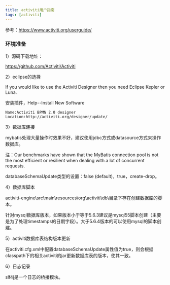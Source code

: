 ```yaml
---
title: activiti用户指南
tags: [activiti]
---
```


参考：https://www.activiti.org/userguide/

### 环境准备

1）源码下载地址：

https://github.com/Activiti/Activiti

2）eclipse的选择

If you would like to use the Activiti Designer then you need Eclipse Kepler or Luna.

安装插件，Help--Install New Software

```
Name:Activiti BPMN 2.0 designer
Location:http://activiti.org/designer/update/
```

3）数据库连接

mybatis处理大量操作时效果不好，建议使用jdbc方式或datasource方式来操作数据库。

注：Our benchmarks have shown that the MyBatis connection pool is not the most efficient or resilient when dealing with a lot of concurrent requests.

databaseSchemaUpdate类型的设置：false (default)，true，create-drop。

4）数据库脚本

activiti-engine\src\main\resources\org\activiti\db\目录下存在创建数据库的脚本。

针对mysql数据库版本，如果版本小于等于5.6.3建议是mysql55脚本创建（主要是为了处理timestamps的日期字段）。大于5.6.4版本的可以使用mysql的脚本创建。

5）activiti数据库表结构版本更新

在activiti.cfg.xml中配置databaseSchemaUpdate属性值为true，则会根据classpath下的相关activiti的jar更新数据库表的版本，使其一致。

6）日志记录

slf4j是一个日志的桥接模块。